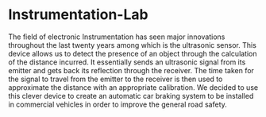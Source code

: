 # Instrumentation-Lab
The field of
electronic Instrumentation has seen major
innovations throughout the last twenty years
among which is the ultrasonic sensor. This device
allows us to detect the presence of an object
through the calculation of the distance incurred. It
essentially sends an ultrasonic signal from its
emitter and gets back its reflection through the
receiver. The time taken for the signal to travel
from the emitter to the receiver is then used to
approximate the distance with an appropriate
calibration.
We decided to use this clever device to create an
automatic car braking system to be installed in
commercial vehicles in order to improve the
general road safety.

